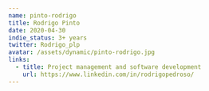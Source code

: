 ```yaml
---
name: pinto-rodrigo
title: Rodrigo Pinto
date: 2020-04-30
indie_status: 3+ years
twitter: Rodrigo_plp
avatar: /assets/dynamic/pinto-rodrigo.jpg
links:
  - title: Project management and software development
    url: https://www.linkedin.com/in/rodrigopedroso/
---
```

